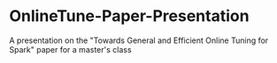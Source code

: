 # OnlineTune-Paper-Presentation
A presentation on the "Towards General and Efficient Online Tuning for Spark" paper for a master's class
